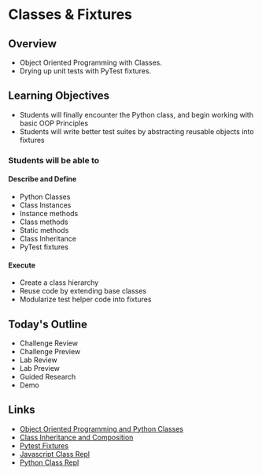 # Classes & Fixtures

## Overview

- Object Oriented Programming with Classes.
- Drying up unit tests with PyTest fixtures.

## Learning Objectives

- Students will finally encounter the Python class, and begin working with basic OOP Principles
- Students will write better test suites by abstracting reusable objects into fixtures

### Students will be able to

#### Describe and Define

- Python Classes
- Class Instances
- Instance methods
- Class methods
- Static methods
- Class Inheritance
- PyTest fixtures

#### Execute

- Create a class hierarchy
- Reuse code by extending base classes
- Modularize test helper code into fixtures

## Today's Outline

- Challenge Review
- Challenge Preview
- Lab Review
- Lab Preview
- Guided Research
- Demo

## Links

- [Object Oriented Programming and Python Classes](./notes/classes.md)
- [Class Inheritance and Composition](./notes/inheritance.md)
- [Pytest Fixtures](./notes/fixtures.md)
- [Javascript Class Repl](https://replit.com/@dariothornhill/LittleOliveForce#index.js)
- [Python Class Repl](https://replit.com/@dariothornhill/AvariciousVigorousTransversal#main.py)
